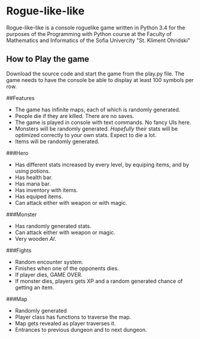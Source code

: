 # Rogue-like-like
Rogue-like-like is a console roguelike game written in Python 3.4 for the purposes of the Programming with Python course at the Faculty of Mathematics and Informatics of the Sofia Univercity "St. Kliment Ohridski"

## How to Play the game
Download the source code and start the game from the play.py file. The game needs to have the console be able to display at least 100 symbols per row.

##Features
* The game has infinite maps, each of which is randomly generated.
* People die if they are killed. There are no saves.
* The game is played in console with text commands. No fancy UIs here.
* Monsters will be randomly generated. *Hopefully* their stats will be optimized correctly to your own stats. Expect to die a lot.
* Items will be randomly generated.


###Hero
* Has different stats increased by every level, by equiping items, and by using potions.
* Has health bar.
* Has mana bar.
* Has inventory with items.
* Has equiped items.
* Can attack either with weapon or with magic.

###Monster
* Has randomly generated stats.
* Can attack either with weapon or magic.
* Very wooden *AI*.

###Fights
* Random encounter system.
* Finishes when one of the opponents dies.
* If player dies, GAME OVER.
* If monster dies, players gets XP and a random generated chance of getting an item.


###Map
* Randomly generated
* Player class has functions to traverse the map.
* Map gets revealed as player traverses it.
* Entrances to previous dungeon and to next dungeon.
